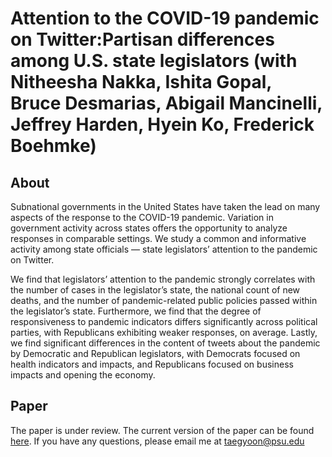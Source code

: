 # Attention to the COVID-19 pandemic on Twitter:Partisan differences among U.S. state legislators (with Nitheesha Nakka, Ishita Gopal, Bruce Desmarias, Abigail Mancinelli, Jeffrey Harden, Hyein Ko, Frederick Boehmke)


## About

Subnational governments in the United States have taken the lead on many aspects of the response to the COVID-19 pandemic. Variation in government activity across states offers the opportunity to analyze responses in comparable settings. We study a common and informative activity among state officials — state legislators’ attention to the pandemic on Twitter. 

We find that legislators’ attention to the pandemic strongly correlates with the number of cases in the legislator’s state, the national count of new deaths, and the number of pandemic-related public policies passed within the legislator’s state. Furthermore, we find that the degree of responsiveness to pandemic indicators differs significantly across political parties, with Republicans exhibiting weaker responses, on average. Lastly, we find significant differences in the content of tweets about the pandemic by Democratic and Republican legislators, with Democrats focused on health indicators and impacts, and Republicans focused on business impacts and opening the economy.


## Paper

The paper is under review. The current version of the paper can be found [here](https://github.com/taegyoon-kim/spap_state_attention/blob/main/Attention%20to%20the%20COVID-19%20pandemic%20on%20Twitter.pdf). If you have any questions, please email me at taegyoon@psu.edu
